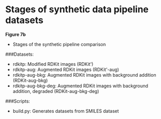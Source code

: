 # Stages of synthetic data pipeline datasets

**Figure 7b**

 - Stages of the synthetic pipeline comparison

###Datasets:
 - rdkitp: Modified RDKit images (RDKit')
 - rdkitp-aug: Augmented RDKit images (RDKit'-aug)
 - rdkitp-aug-bkg: Augmented RDKit images with background addition (RDKit-aug-bkg)
 - rdkitp-aug-bkg-deg: Augmented RDKit images with background addition, degraded (RDKit-aug-bkg-deg)

###Scripts:
 - build.py:  Generates datasets from SMILES dataset

